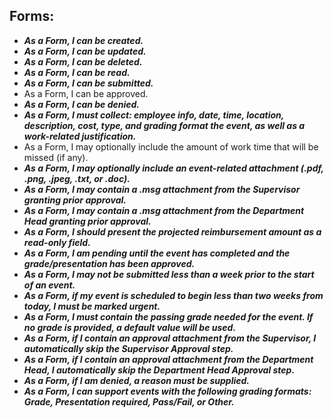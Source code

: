 ## Forms:
* ***As a Form, I can be created.***
* ***As a Form, I can be updated.***
* ***As a Form, I can be deleted.***
* ***As a Form, I can be read.***
* ***As a Form, I can be submitted.***
* As a Form, I can be approved.
* ***As a Form, I can be denied.***
* ***As a Form, I must collect: employee info, date, time, location, description, cost, type, and grading format the event, as well as a work-related justification.***
* As a Form, I may optionally include the amount of work time that will be missed (if any).
* ***As a Form, I may optionally include an event-related attachment (.pdf, .png, .jpeg, .txt, or .doc).***
* ***As a Form, I may contain a .msg attachment from the Supervisor granting prior approval.***
* ***As a Form, I may contain a .msg attachment from the Department Head granting prior approval.***
* ***As a Form, I should present the projected reimbursement amount as a read-only field.***
* ***As a Form, I am pending until the event has completed and the grade/presentation has been approved.***
* ***As a Form, I may not be submitted less than a week prior to the start of an event.***
* ***As a Form, if my event is scheduled to begin less than two weeks from today, I must be marked urgent.***
* ***As a Form, I must contain the passing grade needed for the event. If no grade is provided, a default value will be used.***
* ***As a Form, if I contain an approval attachment from the Supervisor, I automatically skip the Supervisor Approval step.***
* ***As a Form, if I contain an approval attachment from the Department Head, I automatically skip the Department Head Approval step.***
* ***As a Form, if I am denied, a reason must be supplied.***
* ***As a Form, I can support events with the following grading formats: Grade, Presentation required, Pass/Fail, or Other.***